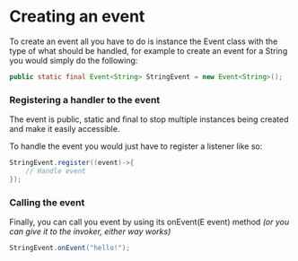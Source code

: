 # Creating an event

To create an event all you have to do is instance the Event class with the type of what should be handled, for example to create an event for a String you would simply do the following:

```java
public static final Event<String> StringEvent = new Event<String>();
```

### Registering a handler to the event

The event is public, static and final to stop multiple instances being created and make it easily accessible.

To handle the event you would just have to register a listener like so: 

```java
StringEvent.register((event)->{
	// Handle event
});
```

### Calling the event

Finally, you can call you event by using its onEvent(E event) method *(or you can give it to the invoker, either way works)*

```java
StringEvent.onEvent("hello!");
```